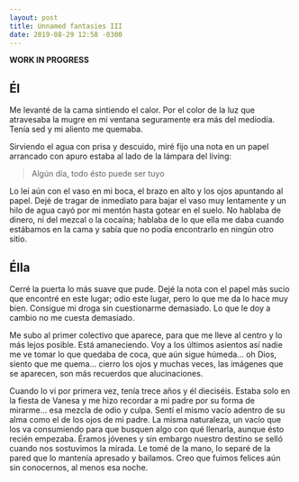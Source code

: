 ```yaml
---
layout: post
title: Unnamed fantasies III
date: 2019-08-29 12:58 -0300
---
```


**WORK IN PROGRESS**

## Él

Me levanté de la cama sintiendo el calor. Por el color de la luz que atravesaba
la mugre en mi ventana seguramente era más del mediodía. Tenía sed y mi aliento
me quemaba.

Sirviendo el agua con prisa y descuido, miré fijo una nota en un papel
arrancado con apuro estaba al lado de la lámpara del living:

> Algún día, todo ésto puede ser tuyo

Lo leí aún con el vaso en mi boca, el brazo en alto y los ojos apuntando al
papel. Dejé de tragar de inmediato para bajar el vaso muy lentamente y un hilo
de agua cayó por mi mentón hasta gotear en el suelo. No hablaba de dinero, ni
del mezcal o la cocaína; hablaba de lo que ella me daba cuando estábamos en la
cama y sabía que no podía encontrarlo en ningún otro sitio.

## Élla

Cerré la puerta lo más suave que pude. Dejé la nota con el papel más sucio que
encontré en este lugar; odio este lugar, pero lo que me da lo hace muy bien.
Consigue mi droga sin cuestionarme demasiado. Lo que le doy a cambio no me
cuesta demasiado.

Me subo al primer colectivo que aparece, para que me lleve al centro y lo más
lejos posible. Está amaneciendo. Voy a los últimos asientos así nadie me ve
tomar lo que quedaba de coca, que aún sigue húmeda... oh Dios, siento que me
quema... cierro los ojos y muchas veces, las imágenes que se aparecen, son más
recuerdos que alucinaciones.

Cuando lo vi por primera vez, tenía trece años y él dieciséis. Estaba solo en
la fiesta de Vanesa y me hizo recordar a mi padre por su forma de mirarme...
esa mezcla de odio y culpa. Sentí el mismo vacío adentro de su alma como el de
los ojos de mi padre. La misma naturaleza, un vacío que los va consumiendo para
que busquen algo con qué llenarla, aunque ésto recién empezaba. Éramos jóvenes
y sin embargo nuestro destino se selló cuando nos sostuvimos la mirada. Le tomé
de la mano, lo separé de la pared que lo mantenía apresado y bailamos. Creo que
fuimos felices aún sin conocernos, al menos esa noche. 
